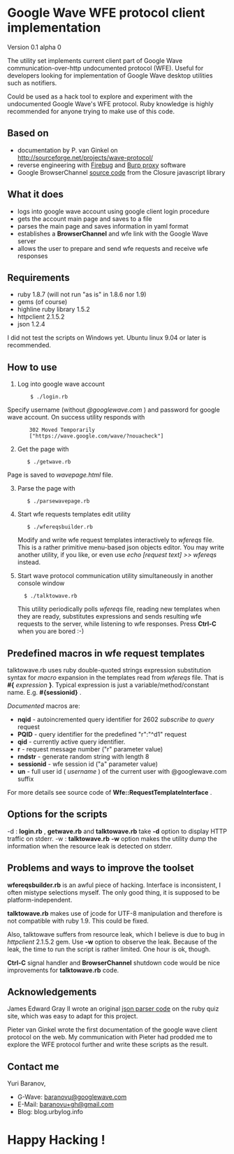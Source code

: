 Google Wave WFE protocol client implementation
==============================================

Version 0.1 alpha 0

The utility set implements current client part of Google Wave communication-over-http undocumented protocol (WFE).
Useful for developers looking for implementation of Google Wave desktop utilities such as notifiers.

Could be used as a hack tool to explore and experiment with the undocumented Google Wave's WFE protocol.
Ruby knowledge is highly recommended for anyone trying to make use of this code.

Based on
--------

- documentation by P. van Ginkel on http://sourceforge.net/projects/wave-protocol/
- reverse engineering with [Firebug](http://getfirebug.com "A firefox extension")
  and  [Burp proxy](http://portswigger.net/proxy/) software
- Google BrowserChannel [source code](http://closure-library.googlecode.com/svn/docs/closure_goog_net_browserchannel.js.source.html)
  from the Closure javascript library

What it does
------------

- logs into google wave account using google client login procedure
- gets the account main page and saves to a file
- parses the main page and saves information in yaml format
- establishes a **BrowserChannel** and wfe link with the Google Wave server
- allows the user to prepare and send wfe requests and receive wfe responses


Requirements
------------

- ruby 1.8.7 (will not run "as is" in 1.8.6 nor 1.9)
- gems (of course)
- highline ruby library 1.5.2
- httpclient 2.1.5.2 
- json   1.2.4

I did not test the scripts on Windows yet. Ubuntu linux 9.04 or later is recommended.

How to use
----------

1. Log into google wave account

           $ ./login.rb

Specify  username (without _@googlewave.com_ ) and password for google wave account. On success
utility responds with

           302 Moved Temporarily
           ["https://wave.google.com/wave/?nouacheck"]

2. Get the page with

          $ ./getwave.rb

Page is saved to _wavepage.html_ file.

3. Parse the page with

          $ ./parsewavepage.rb

4. Start wfe requests templates edit utility

          $ ./wfereqsbuilder.rb

   Modify and write wfe request templates interactively to _wfereqs_ file. This is a rather primitive
   menu-based json objects editor. You may write another utility, if you like,
   or even use _echo [request text] >> wfereqs_ instead.

5. Start wave protocol communication utility simultaneously in another console window

         $ ./talktowave.rb

   This utility periodically polls _wfereqs_ file, reading new templates when they are ready, substitutes expressions
   and sends resulting wfe requests to the server, while listening to wfe responses.
   Press **Ctrl-C** when you are bored :-)


Predefined macros in wfe request templates
------------------------------------------

talktowave.rb uses ruby double-quoted strings expression substitution syntax for _macro_ expansion in the templates
read from _wfereqs_ file. That is **#{** _expression_ **}**. Typical expression is just a variable/method/constant name.
E.g. **#{sessionid}** .

_Documented_ macros are:

- **nqid** - autoincremented query identifier for 2602 _subscribe to query_ request
- **PQID** - query identifier for the predefined "r":"^d1" request
- **qid**  - currently active query identifier.
- **r**    - request message number  ("r" parameter  value)
- **rndstr**  - generate random string with length 8
- **sessionid**  - wfe session id  ("a" parameter value)
- **un**      - full user id ( _username_ ) of the current user with @googlewave.com suffix

For more details see source code of  **Wfe::RequestTemplateInterface** .


Options for the scripts
-----------------------------------

-d : **login.rb** , **getwave.rb** and **talktowave.rb**  take **-d** option to display HTTP traffic on stderr.
-w : **talktowave.rb**  **-w** option makes the utility dump the information when the resource leak is detected on stderr.


Problems and ways to improve the toolset
----------------------------------------

**wfereqsbuilder.rb** is an awful piece of hacking. Interface is inconsistent, I often mistype selections myself.
The only good thing, it is supposed to be platform-independent.

**talktowave.rb** makes use of jcode for UTF-8 manipulation and therefore is not compatible with ruby 1.9. This could be fixed.

Also, talktowave suffers from resource leak, which I believe is due to bug in  _httpclient_  2.1.5.2 gem.
Use **-w** option to observe the leak. Because of the leak, the time to run the script is rather limited.
One hour is ok, though.

**Ctrl-C** signal handler and **BrowserChannel** shutdown code would be nice improvements for  **talktowave.rb** code.


Acknowledgements
----------------

 James Edward Gray II wrote an original [json parser code](http://rubyquiz.com/quiz155.html "Parsing JSON") on the
 ruby quiz site,  which was easy to adapt for this project.

 Pieter van Ginkel  wrote the first documentation of the google wave client protocol on the web. My
 communication with Pieter had prodded me to explore the WFE protocol further and write these scripts as the result.


Contact me
----------

Yuri Baranov,

- G-Wave: baranovu@googlewave.com
- E-Mail: baranovu+gh@gmail.com
- Blog:   blog.urbylog.info


Happy Hacking !
===============